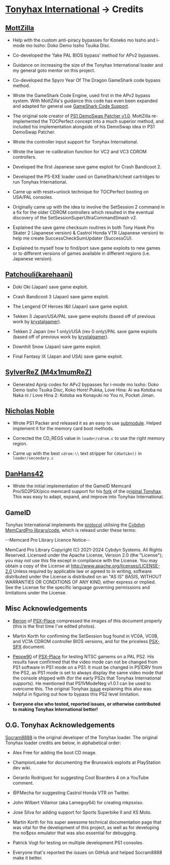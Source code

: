 # [Tonyhax International](readme.md) -> Credits

## [MottZilla](https://github.com/danhans42/tonyhax_mcp)

* Help with the custom anti-piracy bypasses for Koneko mo Issho and i-mode mo Issho: Doko Demo Issho Tsuika Disc.

* Co-developed the 'fake PAL BIOS bypass' method for APv2 bypasses.

* Guidance on increasing the size of the Tonyhax International loader and my general goto mentor on this project.

* Co-developed the Spyro Year Of The Dragon GameShark code bypass method.

* Wrote the GameShark Code Engine, used first in the APv2 bypass system. With MottZilla's guidance this code has even been expanded and adapted for general use [GameShark Code Support](gameshark-code.md).

* The original sole creator of [PS1 DemoSwap Patcher v1.0](https://www.psx-place.com/threads/mctool-tonyhax-freepsxboot-installer.36569). MottZilla re-implemented the TOCPerfect concept into a much superior method, and included his implementation alongside of his DemoSwap idea in PS1 DemoSwap Patcher.

* Wrote the controller input support for Tonyhax International.

* Wrote the laser re-calibration function for VC2 and VC3 CDROM controllers.

* Developed the first Japanese save game exploit for Crash Bandicoot 2.

* Developed the PS-EXE loader used on GameShark/cheat cartridges to run Tonyhax International.

* Came up with reset+unlock technique for TOCPerfect booting on USA/PAL consoles.

* Originally came up with the idea to involve the SetSession 2 command in a fix for the older CDROM controllers which resulted in the eventual discovery of the SetSessionSuperUltraCommandSmash v2.

* Explained the save game checksum routines in both Tony Hawk Pro Skater 2 (Japanese version) & Castrol Honda VTR (Japanese version) to help me create SuccessCheckSumUpdater (SuccessCU).

* Explained to myself how to find/port save game exploits to new games or to different versions of games available in different regions (i.e. Japanese version).

## [Patchouli(karehaani)](https://www.psxdev.net/forum/memberlist.php?mode=viewprofile&u=6714)

* Doki Oki (Japan) save game exploit.

* Crash Bandicoot 3 (Japan) save game exploit.

* The Lengend Of Heroes I&II (Japan) save game exploit.

* Tekken 3 Japan/USA/PAL save game exploits (based off of previous work by [krystalgamer](https://github.com/socram8888/tonyhax/pull/20)).

* Tekken 2 Japan (rev 1 only)/USA (rev 0 only)/PAL save game exploits (based off of previous work by [krystalgamer](https://github.com/socram8888/tonyhax/pull/20)).

* Downhill Snow (Japan) save game exploit.

* Final Fantasy IX (Japan and USA) save game exploit.

## [SylverReZ (M4x1mumReZ)](https://gbatemp.net/members/sylverrez.610331/)

* Generated Aprip codes for APv2 bypasses for i-mode mo Issho: Doko Demo Issho Tsuika Disc, Koko Hore! Pukka, Love Hina: Ai wa Kotoba no Naka ni / Love Hina 2: Kotoba wa Konayuki no You ni, Pocket Jiman.

## [Nicholas Noble](https://github.com/nicolasnoble)

* Wrote PS1 Packer and released it as an easy to use [submodule](https://github.com/pcsx-redux/support). Helped implement it for the memory card boot methods.

* Corrected the CD_REGS value in `loader/cdrom.c` to use the right memory region.

* Came up with the best `cdrom:\\` text stripper for `CdGetLbn()` in `loader/secondary.c`

## [DanHans42](https://github.com/danhans42/)

* Wrote the initial implementation of the GameID Memcard Pro/SD2PSX/pico memcard support for his [fork](https://github.com/danhans42/tonyhax_mcp) of the o[riginal Tonyhax](https://github.com/danhans42/tonyhax_mcp). This was easy to adapt, expand, and improve into Tonyhax International.

## GameID

Tonyhax International implements the [protocol](https://gitlab.com/chriz2600/ps1-game-id-transmission) utilising the [Cybdyn MemCardPro library/code](https://github.com/Cybdyn-Systems/MemCardPro-ASM), which is releasd under these terms:

--Memcard Pro Library Licence Notice--

MemCard Pro Library
Copyright (C) 2021-2024 Cybdyn Systems. All Rights Reserved.
Licensed under the Apache License, Version 2.0 (the "License");
you may not use this file except in compliance with the License.
You may obtain a copy of the License at
http://www.apache.org/licenses/LICENSE-2.0
Unless required by applicable law or agreed to in writing, software
distributed under the License is distributed on an "AS IS" BASIS,
WITHOUT WARRANTIES OR CONDITIONS OF ANY KIND, either express or implied.
See the License for the specific language governing permissions and
limitations under the License.

## Misc Acknowledgements

* [Berion](https://www.psx-place.com/members/berion.1431/) of [PSX-Place](https://psx-place.com) compressed the images of this document properly (this is the first time I've edited photos).

* Martin Korth for confirming the SetSession bug found in VC0A, VC0B, and VC1A CDROM controller BIOS versions, and for the priceless [PSX-SPX](http://problemkaputt.de/psx-spx.htm) document.

* [Peppe90](https://www.psx-place.com/members/peppe90.42412/) of [PSX-Place](https://psx-place.com) for testing NTSC gamems on a PAL PS2. His results have confirmed that the video mode can not be changed from PS1 software in PS1 mode on a PS1. It must be changed in PS1DRV from the PS2, as PS1 mode is set to always display the same video mode that the console shipped with (for the early PS2s that Tonyhax International supports). He mentioned that PS1VModeNeg v1.0.1 can be used to overcome this. The original Tonyhax [issue](https://github.com/socram8888/tonyhax/issues/25) explaining this also was helpful in figuring out how to bypass this PS2 level limitation.

* **Everyone else who tested, reported issues, or otherwise contributed to making Tonyhax International better!**

## O.G. Tonyhax Acknowledgements

[Socram8888](https://github.com/socram8888) is the original developer of the Tonyhax loader. The original Tonyhax loader credits are below, in alphabetical order:

* Alex Free for adding the boot CD image.

* ChampionLeake for documenting the Brunswick exploits at PlayStation dev wiki.

* Gerardo Rodriguez for suggesting Cool Boarders 4 on a YouTube comment.

* @FMecha for suggesting Castrol Honda VTR on Twitter.

* John Wilbert Villamor (aka Lameguy64) for creating mkpsxiso.

* Jose Silva for adding support for Sports Superbike II and XS Moto.

* Martin Korth for his super awesome technical documentation page that was vital for the development of this project, as well as for developing the no$psx emulator that was also essential for debugging.

* Patrick Vogt for testing on multiple development PS1 consoles.

* Everyone that's reported the issues on GitHub and helped Socram8888 make it better.

